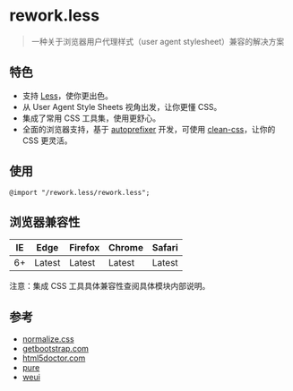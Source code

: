 # rework.less

> 一种关于浏览器用户代理样式（user agent stylesheet）兼容的解决方案

## 特色

- 支持 [Less](http://lesscss.org/)，使你更出色。
- 从 User Agent Style Sheets 视角出发，让你更懂 CSS。
- 集成了常用 CSS 工具集，使用更舒心。
- 全面的浏览器支持，基于 [autoprefixer](https://github.com/postcss/autoprefixer) 开发，可使用 [clean-css](https://github.com/jakubpawlowicz/clean-css#how-to-set-a-compatibility-mode)，让你的 CSS 更灵活。

## 使用

```less
@import "/rework.less/rework.less";
```

## 浏览器兼容性

IE | Edge | Firefox | Chrome | Safari
---|---|---|---|---
6+ | Latest | Latest | Latest| Latest

注意：集成 CSS 工具具体兼容性查阅具体模块内部说明。

## 参考

- [normalize.css](https://github.com/necolas/normalize.css)
- [getbootstrap.com](http://getbootstrap.com/css/)
- [html5doctor.com](http://html5doctor.com/element-index/)
- [pure](https://github.com/yahoo/pure)
- [weui](https://github.com/weui/weui)
